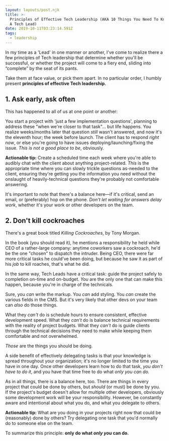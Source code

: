 ```yaml
---
layout: layouts/post.njk
title: >-
  Principles of Effective Tech Leadership (AKA 10 Things You Need To Know To Be
  A Tech Lead)
date: 2019-10-11T03:23:14.591Z
tags:
  - leadership
---
```

In my time as a 'Lead' in one manner or another, I've come to realize there a few principles of Tech leadership that determine whether you'll be successful, or whether the project will come to a fiery end, sliding into &ldquo;complete&rdquo; by the seat of its pants.

Take them at face value, or pick them apart. In no particular order, I humbly present **principles of effective Tech leadership.**

## 1. Ask early, ask often

This has happened to all of us at one point or another:

You start a project with 'just a few implementation questions', planning to address these "when we're closer to that task"&hellip; but life happens. You realize weeks/months later that question _still_ wasn't answered, and now it's the eleventh hour; the week before launch. The client has to respond _right now_, or else you're going to have issues deploying/launching/fixing the issue. _This is not a good place to be_, obviously.

**Actionable tip:** Create a scheduled time each week where you're able to audibly chat with the client about anything project-related. _This_ is the appropriate time where you can slowly trickle questions as-needed to the client, ensuring they're getting you the information you need without the onslaught of heavily-technical questions they're probably not comfortable answering.

It's important to note that there's a balance here&mdash;if it's critical, send an email, or (preferably) hop on the phone. _Don't let waiting for answers delay work_, whether it's your work or other developers on the team.

## 2. Don't kill cockroaches

There's a great book titled _Killing Cockroaches_, by Tony Morgan.

In the book (you should read it), he mentions a responsibility he held while CEO of a rather-large company: anytime coworkers saw a cockroach, he'd be the one "chosen" to dispatch the intruder. Being CEO, there were far more critical tasks he could've been doing, but because he saw it as part of his _job_ to kill roaches, that's what he did.

In the same way, Tech Leads have a critical task: guide the project safely to completion on-time and on-budget. _You_ are the only one that can make this happen, because you're in charge of the technicals.

Sure, you _can_ write the markup. You _can_ add styling. You _can_ create the various fields in the CMS. But it's very likely that other devs on your team can _also_ do those things. 

What they _can't_ do is schedule hours to ensure consistent, effective development speed. What they _can't_ do is balance technical requirements with the reality of project budgets. What they _can't_ do is guide clients through the technical decisions they need to make while keeping them comfortable and not overwhelmed.

_Those_ are the things you should be doing.

A side benefit of effectively delegating tasks is that your knowledge is spread throughout your organization; it's no longer limited to the time you have in one day. Once other developers learn how to do that task, _you don't have to do it_, and you have that time free to do what _only you can do._

As in all things, there is a balance here, too. There are things in every project that could be done by others, but _should_ (or must) be done by you. If the project's budget doesn't allow for multiple other developers, obviously some development work will be your responsibility. However, be constantly aware and intentional about what you do, and what you delegate to others.

**Actionable tip:** What are you doing in your projects right now that could be (reasonably) done by others? Try delegating one task that you'd normally do to someone else on the team.

To summarize this principle: **only do what _only you_ can do.**

